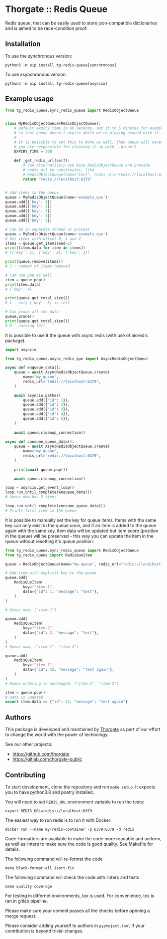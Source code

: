 # Thorgate :: Redis Queue

Redis queue, that can be easily used to store json-compatible dictionaries and is aimed to be race-condition proof.

## Installation

To use the synchronous version:

```shell
python3 -m pip install tg-redis-queue[synchronous]
```

To use asynchronous version:
```shell
python3 -m pip install tg-redis-queue[asyncio]
```

## Example usage

```python
from tg_redis_queue.sync_redis_queue import RedisObjectQueue


class MyRedisObjectQueue(RedisObjectQueue):
    # Default expiry time is 60 seconds, set it to 5 minutes for example purposes
    # so that queue doesn't expire while we're playing around with it.
    #
    # It is possible to set this to None as well, then queue will never expire and 
    # you are responsible for cleaning it up with `.prune()`
    EXPIRY_TIME = 300
    
    def _get_redis_url(self):
        # Can alternatively use base RedisObjectQueue and provide 
        # redis_url to constructor, like 
        # RedisObjectQueue(name="test", redis_url="redis://localhost:6379")
        return "redis://localhost:6379"


# Add items to the queue
queue = MyRedisObjectQueue(name='example_que')
queue.add({'key': 1})
queue.add({'key': 2})
queue.add({'key': 3})
queue.add({'key': 4})
queue.add({'key': 5})

# Can be in separate thread or process
queue = MyRedisObjectQueue(name='example_que')
# Get items with offset 0, 1 and 2
items = queue.get_items(end=2)
print([item.data for item in items])
# [{'key': 1}, {'key': 2}, {'key': 3}]

print(queue.remove(items))
# 3 - number of items removed

# Can use pop as well
item = queue.pop()
print(item.data)
# {'key': 4}

print(queue.get_total_size())
# 1 - only {'key': 5} is left

# Can prune all the data
queue.prune()
print(queue.get_total_size())
# 0 - nothing left
```

It is possible to use it the queue with async redis (with use of aioredis package).

```python
import asyncio

from tg_redis_queue.async_redis_que import AsyncRedisObjectQueue

async def enqueue_data():
    queue = await AsyncRedisObjectQueue.create(
        name="my_queue",
        redis_url="redis://localhost:6379",
    )
    
    await asyncio.gather(
        queue.add({"id": 1}),
        queue.add({"id": 2}),
        queue.add({"id": 3}),
        queue.add({"id": 4}),
        queue.add({"id": 5}),
    )
    
    await queue.cleanup_connection()
    
async def consume_queue_data():
    queue = await AsyncRedisObjectQueue.create(
        name="my_queue",
        redis_url="redis://localhost:6379",
    )
    
    print(await queue.pop())

    await queue.cleanup_connection()

loop = asyncio.get_event_loop()
loop.run_until_complete(enqueue_data())
# Queue now has 5 items

loop.run_until_complete(consume_queue_data())
# Prints first item in the queue
```

It is possible to manually set the key for queue items. Items with the same key
can only exist in the queue once, and if an item is added to the queue again with
the same key, item data will be updated but item score (position in the queue)
will be preserved - this way you can update the item in the queue without resetting
it's queue position:

```python
from tg_redis_queue.sync_redis_queue import RedisObjectQueue
from tg_redis_queue import RedisQueItem

queue = RedisObjectQueue(name="my-queue", redis_url="redis://localhost:6379")

# Add item with explicit key to the queue
queue.add(
    RedisQueItem(
        key=f"item-1",
        data={"id": 1, "message": "test"},
    )
)

# Queue now: ["item-1"]

queue.add(
    RedisQueItem(
        key=f"item-2",
        data={"id": 2, "message": "test"},
    )
)
# Queue now: ["item-1", "item-2"]

queue.add(
    RedisQueItem(
        key=f"item-1",
        data={"id": 42, "message": "test again"},
    )
)
# Queue ordering is unchanged: ["item-1", "item-2"]

item = queue.pop()
# Data is updated
assert item.data == {"id": 42, "message": "test again"}
```

## Authors

This package is developed and maintained by [Thorgate](https://thorgate.eu) as 
part of our effort to change the world with the power of technology. 

See our other projects:
* https://github.com/thorgate
* https://gitlab.com/thorgate-public

## Contributing

To start development, clone the repository and run `make setup`. It expects you to 
have python3.8 and poetry installed.

You will need to set `REDIS_URL` environment variable to run the tests:

```shell
export REDIS_URL=redis://localhost:6379
```

The easiest way to run redis is to run it with Docker:
```shell
docker run --name my-redis-container -p 6379:6379 -d redis
```

Code-formatters are available to make the code more readable and uniform, as well as 
linters to make sure the code is good quality. See Makefile for details. 

The following command will re-format the code
```shell
make black-format-all isort-fix
```

The following command will check the code with linters and tests
```shell
make quality coverage
```

For testing in differnet environments, tox is used. For convenience, tox is ran in
gitlab pipeline.

Please make sure your commit passes all the checks before opening a merge request.

Please consider adding yourself to authors in `pyptoject.toml` if your contribution
is beyond trivial changes.

